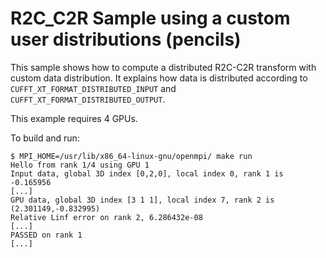 # R2C_C2R Sample using a custom user distributions (pencils)

This sample shows how to compute a distributed R2C-C2R transform with custom data distribution.
It explains how data is distributed according to `CUFFT_XT_FORMAT_DISTRIBUTED_INPUT` and `CUFFT_XT_FORMAT_DISTRIBUTED_OUTPUT`.

This example requires 4 GPUs.

To build and run:
```
$ MPI_HOME=/usr/lib/x86_64-linux-gnu/openmpi/ make run
Hello from rank 1/4 using GPU 1
Input data, global 3D index [0,2,0], local index 0, rank 1 is -0.165956
[...]
GPU data, global 3D index [3 1 1], local index 7, rank 2 is (2.301149,-0.832995)
Relative Linf error on rank 2, 6.286432e-08
[...]
PASSED on rank 1
[...]
```
